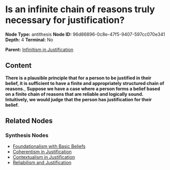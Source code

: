 # Is an infinite chain of reasons truly necessary for justification?

**Node Type:** antithesis
**Node ID:** 96d86896-0c8e-47f5-9407-597cc070e341
**Depth:** 4
**Terminal:** No

**Parent:** [Infinitism in Justification](infinitism-in-justification-synthesis-22807542-bf97-4d9a-b018-6426561a0d22.md)

## Content

**There is a plausible principle that for a person to be justified in their belief, it is sufficient to have a finite and appropriately structured chain of reasons.**, **Suppose we have a case where a person forms a belief based on a finite chain of reasons that are reliable and logically sound. Intuitively, we would judge that the person has justification for their belief.**

## Related Nodes

### Synthesis Nodes

- [Foundationalism with Basic Beliefs](foundationalism-with-basic-beliefs-synthesis-c72d0293-f846-404c-a628-9710a7ed509b.md)
- [Coherentism in Justification](coherentism-in-justification-synthesis-715b26c6-96e8-4a54-ac99-10f085efed2f.md)
- [Contextualism in Justification](contextualism-in-justification-synthesis-ca4e2dfa-1b62-458e-9d54-9aaf1bac0c99.md)
- [Reliabilism and Justification](reliabilism-and-justification-synthesis-2d749531-bcec-40a2-b7e5-f33ef90e2341.md)
